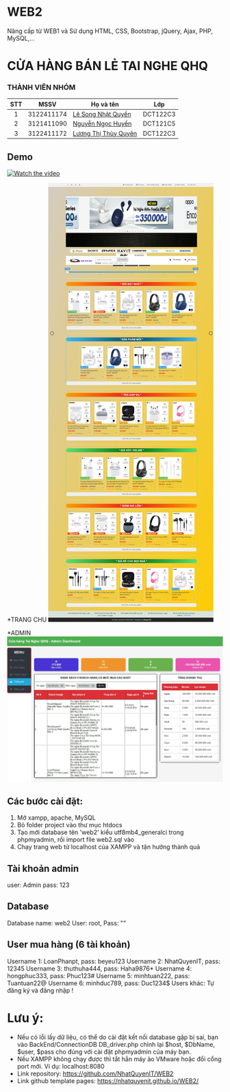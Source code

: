 # WEB2
Nâng cấp từ WEB1 và Sử dụng HTML, CSS, Bootstrap, jQuery, Ajax, PHP, MySQL,...
# CỬA HÀNG BÁN LẺ TAI NGHE QHQ

### THÀNH VIÊN NHÓM
| STT |    MSSV    | Họ và tên                                                                   | Lớp |
| :-: | :--------: | --------------------------------------------------------------------------- | -------- |
|  1  | 3122411174 | [Lê Song Nhật Quyền](https://www.facebook.com/songquyen.it.vn) | DCT122C3 |
|  2  | 3121411090 | [Nguyễn Ngọc Huyền](https://www.facebook.com/profile.php?id=100028541111237) | DCT121C5 |
|  3  | 3122411172 | [Lương Thị Thùy Quyên](https://www.facebook.com/thuy.quyen.dangiu) | DCT122C3 |

## Demo
[![Watch the video](https://img.youtube.com/vi/dQw4w9WgXcQ/0.jpg)](https://www.youtube.com/watch?v=dQw4w9WgXcQ)

*TRANG CHU 
![alt text](./img/Screenshots/Screenshot_16-5-2024_225045_localhost.jpeg)

*ADMIN
![alt text](./img/Screenshots/Screenshot_16-5-2024_225448_localhost.jpeg)

## Các bước cài đặt:
1. Mở xampp, apache, MySQL
2. Bỏ folder project vào thư mục htdocs
2. Tạo mới database tên 'web2' kiểu utf8mb4_generalci trong phpmyadmin, rồi import file web2.sql vào
3. Chạy trang web từ localhost của XAMPP và tận hưởng thành quả

## Tài khoản admin
user: Admin
pass: 123

## Database
Database name: web2
User: root,
Pass: ""

## User mua hàng (6 tài khoản)
Username 1: LoanPhanpt, pass: beyeu123
Username 2: NhatQuyenIT, pass: 12345
Username 3: thuthuha444, pass: Haha9876*
Username 4: hongphuc333, pass: Phuc123#
Username 5: minhtuan222, pass: Tuantuan22@
Username 6: minhduc789, pass: Duc1234$
Users khác: Tự đăng ký và đăng nhập !


# Lưu ý: 
- Nếu có lỗi lấy dữ liệu, có thể do cài đặt kết nối database gặp bị sai, bạn vào BackEnd/ConnectionDB DB_driver.php chỉnh lại $host, $DbName, $user, $pass cho đúng với cài đặt phpmyadmin của máy bạn.
- Nếu XAMPP không chạy được thì tắt hẳn máy ảo VMware hoặc đổi cổng port mới. Ví dụ: localhost:8080
- Link repository: https://github.com/NhatQuyenIT/WEB2 
- Link github template pages: https://nhatquyenit.github.io/WEB2/